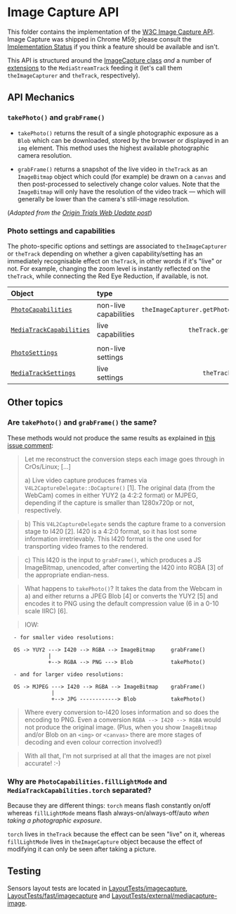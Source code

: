 # Image Capture API

This folder contains the implementation of the [W3C Image Capture API].
Image Capture was shipped in Chrome M59; please consult the
[Implementation Status] if you think a feature should be available and isn't.

[W3C Image Capture API]: https://w3c.github.io/mediacapture-image/
[Implementation Status]: https://github.com/w3c/mediacapture-image/blob/master/implementation-status.md

This API is structured around the [ImageCapture class] _and_ a number of
[extensions] to the `MediaStreamTrack` feeding it (let's call them
`theImageCapturer` and `theTrack`, respectively).

[ImageCapture class]: https://w3c.github.io/mediacapture-image/#imagecaptureapi
[extensions]: https://w3c.github.io/mediacapture-image/#extensions


## API Mechanics

### `takePhoto()` and `grabFrame()`

*   `takePhoto()` returns the result of a single photographic exposure as a
    `Blob` which can be downloaded, stored by the browser or displayed in an
    `img` element. This method uses the highest available photographic camera
    resolution.

*   `grabFrame()` returns a snapshot of the live video in `theTrack` as an
    `ImageBitmap` object  which could (for example) be drawn on a `canvas` and
    then post-processed to selectively change color values. Note that the
    `ImageBitmap` will only have the resolution of the video track — which
    will generally be lower than the camera's still-image resolution.

(_Adapted from the [Origin Trials Web Update post](
https://developers.google.com/web/updates/2016/12/imagecapture)_)


### Photo settings and capabilities

The photo-specific options and settings are associated to `theImageCapturer` or
`theTrack` depending on whether a given capability/setting has an immediately
recognisable effect on `theTrack`, in other words if it's "live" or not. For
example, changing the zoom level is instantly reflected on the `theTrack`,
while connecting the Red Eye Reduction, if available, is not.

| Object                   |type                 | retrieved by...                         |
|:------------------------ |:------------------- | ---------------------------------------:|
|[`PhotoCapabilities`]     |non-live capabilities|`theImageCapturer.getPhotoCapabilities()`|
|[`MediaTrackCapabilities`]|live capabilities    |`theTrack.getCapabilities()`             |
|                          |                     |                                         |
|[`PhotoSettings`]         |non-live settings    |                                         |
|[`MediaTrackSettings`]    |live settings        |`theTrack.getSettings()`                 |

[`PhotoCapabilities`]: https://w3c.github.io/mediacapture-image/##photocapabilities-section
[`MediaTrackCapabilities`]: https://w3c.github.io/mediacapture-image/#mediatrackcapabilities-section
[`PhotoSettings`]: https://w3c.github.io/mediacapture-image/##photosettings-section
[`MediaTrackSettings`]: https://w3c.github.io/mediacapture-image/#mediatracksettings-section

## Other topics

### Are `takePhoto()` and `grabFrame()` the same?

These methods would not produce the same results as explained in
[this issue comment](
https://bugs.chromium.org/p/chromium/issues/detail?id=655107#c8):


>  Let me reconstruct the conversion steps each image goes through in CrOs/Linux;
>  [...]
>
>  a) Live video capture produces frames via `V4L2CaptureDelegate::DoCapture()` [1].
>  The original data (from the WebCam) comes in either YUY2 (a 4:2:2 format) or
>  MJPEG, depending if the capture is smaller than 1280x720p or not, respectively.

>  b) This `V4L2CaptureDelegate` sends the capture frame to a conversion stage to
>  I420 [2].  I420 is a 4:2:0 format, so it has lost some information
>  irretrievably.  This I420 format is the one used for transporting video frames
>  to the rendered.

>  c) This I420 is the input to `grabFrame()`, which produces a JS ImageBitmap,
>  unencoded, after converting the I420 into RGBA [3] of the appropriate endian-ness.

> What happens to `takePhoto()`? It takes the data from the Webcam in a) and
> either returns a JPEG Blob [4] or converts the YUY2 [5] and encodes it to PNG
>  using the default compression value (6 in a 0-10 scale IIRC) [6].

>  IOW:

```
  - for smaller video resolutions:

  OS -> YUY2 ---> I420 --> RGBA --> ImageBitmap     grabFrame()
             |
             +--> RGBA --> PNG ---> Blob            takePhoto()

  - and for larger video resolutions:

  OS -> MJPEG ---> I420 --> RGBA --> ImageBitmap    grabFrame()
              |
              +--> JPG ------------> Blob           takePhoto()
```


> Where every conversion to-I420 loses information and so does the encoding to
> PNG.  Even a conversion `RGBA --> I420 --> RGBA` would not produce the original
> image.  (Plus, when you show `ImageBitmap` and/or Blob on an `<img>` or `<canvas>`
> there are more stages of decoding and even colour correction involved!)

> With all that, I'm not surprised at all that the images are not pixel
> accurate!  :-)


### Why are `PhotoCapabilities.fillLightMode` and `MediaTrackCapabilities.torch` separated?

Because they are different things: `torch` means flash constantly on/off whereas
`fillLightMode` means flash always-on/always-off/auto _when taking a
photographic exposure_.

`torch` lives in `theTrack` because the effect can be seen "live" on it,
whereas `fillLightMode` lives in `theImageCapture` object because the effect
of modifying it can only be seen after taking a picture.



## Testing

Sensors layout tests are located in [LayoutTests/imagecapture],
[LayoutTests/fast/imagecapture] and [LayoutTests/external/mediacapture-image].

[LayoutTests/imagecapture]: https://chromium.googlesource.com/chromium/src/+/master/third_party/WebKit/LayoutTests/imagecapture
[LayoutTests/fast/imagecapture]: https://chromium.googlesource.com/chromium/src/+/master/third_party/WebKit/LayoutTests/fast/imagecapture/
[LayoutTests/external/mediacapture-image]: https://chromium.googlesource.com/chromium/src/+/master/third_party/WebKit/LayoutTests/external/wpt/mediacapture-image/

